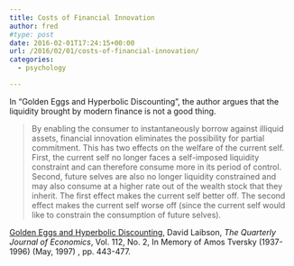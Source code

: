 ```yaml
---
title: Costs of Financial Innovation
author: fred
#type: post
date: 2016-02-01T17:24:15+00:00
url: /2016/02/01/costs-of-financial-innovation/
categories:
  - psychology

---
```

In &#8220;Golden Eggs and Hyperbolic Discounting&#8221;, the author argues that the liquidity brought by modern finance is not a good thing.

> By enabling the consumer to instantaneously borrow against illiquid assets, financial innovation eliminates the possibility for partial commitment. This has two effects on the welfare of the current self. First, the current self no longer faces a self-imposed liquidity constraint and can therefore consume more in its period of control. Second, future selves are also no longer liquidity constrained and may also consume at a higher rate out of the wealth stock that they inherit. The first effect makes the current self better off. The second effect makes the current self worse off (since the current self would like to constrain the consumption of future selves).

[Golden Eggs and Hyperbolic Discounting][1], David Laibson, _The Quarterly Journal of Economics_, Vol. 112, No. 2, In Memory of Amos Tversky (1937-1996) (May, 1997) , pp. 443-477.

 [1]: http://www.jstor.org/stable/2951242